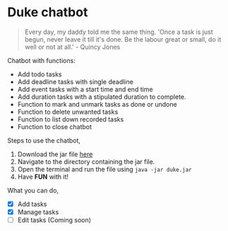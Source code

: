 # Duke chatbot
>Every day, my daddy told me the same thing. 'Once a task is just begun, never leave it till it's done. Be the labour great or small, do it well or not at all.' - Quincy Jones

Chatbot with functions:
- Add todo tasks
- Add deadline tasks with single deadline
- Add event tasks with a start time and end time
- Add duration tasks with a stipulated duration to complete.
- Function to mark and unmark tasks as done or undone
- Function to delete unwanted tasks
- Function to list down recorded tasks
- Function to close chatbot

Steps to use the chatbot,
1. Download the jar file [here](https://github.com/Yaladah/ip/releases/tag/A-Jar)
2. Navigate to the directory containing the jar file.
3. Open the terminal and run the file using `java -jar duke.jar`
4. Have **FUN** with it!

What you can do,
- [x] Add tasks
- [x] Manage tasks
- [ ] Edit tasks (Coming soon)